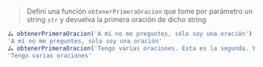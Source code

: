 > Definí una función `obtenerPrimeraOracion` que tome por parámetro un string `str` y devuelva la primera oración de dicho string
>
```javascript
ム obtenerPrimeraOracion('A mí no me preguntes, sólo soy una oración')
'A mí no me preguntes, sólo soy una oración'
ム obtenerPrimeraOracion('Tengo varias oraciones. Esta es la segunda. Y esta es la tercera.')
'Tengo varias oraciones'
```